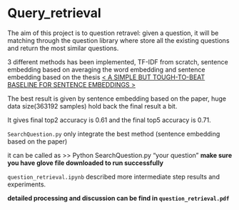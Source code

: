 # Query_retrieval

The aim of this project is to question retravel: given a question, it will be matching through the question library where store all the existing questions and return the most similar questions.

3 different methods has been implemented, TF-IDF from scratch, sentence embedding based on averaging the word embedding and sentence embedding based on the thesis [< A SIMPLE BUT TOUGH-TO-BEAT BASELINE FOR SENTENCE EMBEDDINGS >](https://openreview.net/pdf?id=SyK00v5xx) 

The best result is given by sentence embedding based on the paper, huge data size(363192 samples) hold back the final result a bit.

It gives final top2 accuracy is 0.61 and the final top5 accuracy is 0.71.

 `SearchQuestion.py` only integrate the best method (sentence embedding based on the paper) 
 
 it can be called as >> Python SearchQuestion.py “your question”
 __make sure you have glove file downloaded to run successfully__

`question_retrieval.ipynb` described more intermediate step results and experiments.

__detailed processing and discussion can be find in `question_retrieval.pdf`__
